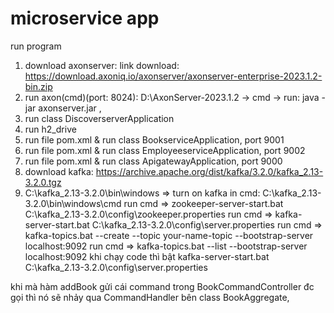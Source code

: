 # microservice app
run program
1. download axonserver: link download: https://download.axoniq.io/axonserver/axonserver-enterprise-2023.1.2-bin.zip
2. run axon(cmd)(port: 8024): D:\AxonServer-2023.1.2 -> cmd -> run: java -jar axonserver.jar ,
3. run class DiscoverserverApplication
4. run h2_drive
5. run file pom.xml & run class BookserviceApplication, port 9001
6. run file pom.xml & run class EmployeeserviceApplication, port 9002
7. run file pom.xml & run class ApigatewayApplication, port 9000
8. download kafka: https://archive.apache.org/dist/kafka/3.2.0/kafka_2.13-3.2.0.tgz
9. C:\kafka_2.13-3.2.0\bin\windows => turn on kafka in cmd: C:\kafka_2.13-3.2.0\bin\windows\cmd
   run cmd => zookeeper-server-start.bat C:\kafka_2.13-3.2.0\config\zookeeper.properties
   run cmd => kafka-server-start.bat C:\kafka_2.13-3.2.0\config\server.properties
   run cmd => kafka-topics.bat --create --topic your-name-topic --bootstrap-server localhost:9092
   run cmd => kafka-topics.bat --list --bootstrap-server localhost:9092
   khi chạy code thì bật kafka-server-start.bat C:\kafka_2.13-3.2.0\config\server.properties


khi mà hàm addBook gửi cái command trong BookCommandController đc gọi thì nó sẽ nhảy qua CommandHandler bên class BookAggregate,